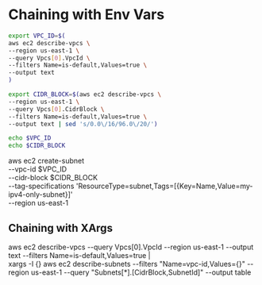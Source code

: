 # Chaining with Env Vars

```sh
export VPC_ID=$(
aws ec2 describe-vpcs \
--region us-east-1 \
--query Vpcs[0].VpcId \
--filters Name=is-default,Values=true \
--output text
)
```

```sh
export CIDR_BLOCK=$(aws ec2 describe-vpcs \
--region us-east-1 \
--query Vpcs[0].CidrBlock \
--filters Name=is-default,Values=true \
--output text | sed 's/0.0\/16/96.0\/20/')
```

```sh
echo $VPC_ID
echo $CIDR_BLOCK
```

aws ec2 create-subnet \
--vpc-id $VPC_ID \
--cidr-block $CIDR_BLOCK \
--tag-specifications 'ResourceType=subnet,Tags=[{Key=Name,Value=my-ipv4-only-subnet}]' \
--region us-east-1


## Chaining with XArgs

aws ec2 describe-vpcs --query Vpcs[0].VpcId --region us-east-1 --output text --filters Name=is-default,Values=true | \
xargs -I {} aws ec2 describe-subnets --filters "Name=vpc-id,Values={}" --region us-east-1 --query "Subnets[*].[CidrBlock,SubnetId]" --output table